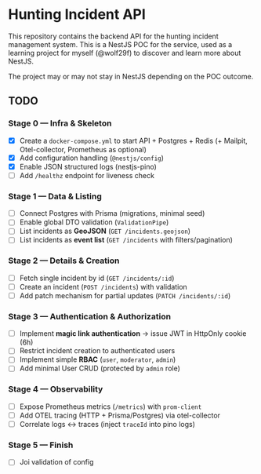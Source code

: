 # Hunting Incident API

This repository contains the backend API for the hunting incident management system. This is a NestJS POC for the service, used as a learning project for myself (@wolf29f) to discover and learn more about NestJS.

The project may or may not stay in NestJS depending on the POC outcome.

## TODO

### Stage 0 — Infra & Skeleton
- [X] Create a `docker-compose.yml` to start API + Postgres + Redis (+ Mailpit, Otel-collector, Prometheus as optional)
- [X] Add configuration handling (`@nestjs/config`)
- [X] Enable JSON structured logs (nestjs-pino)
- [ ] Add `/healthz` endpoint for liveness check

### Stage 1 — Data & Listing
- [ ] Connect Postgres with Prisma (migrations, minimal seed)
- [ ] Enable global DTO validation (`ValidationPipe`)
- [ ] List incidents as **GeoJSON** (`GET /incidents.geojson`)
- [ ] List incidents as **event list** (`GET /incidents` with filters/pagination)

### Stage 2 — Details & Creation
- [ ] Fetch single incident by id (`GET /incidents/:id`)
- [ ] Create an incident (`POST /incidents`) with validation
- [ ] Add patch mechanism for partial updates (`PATCH /incidents/:id`)

### Stage 3 — Authentication & Authorization
- [ ] Implement **magic link authentication** → issue JWT in HttpOnly cookie (6h)
- [ ] Restrict incident creation to authenticated users
- [ ] Implement simple **RBAC** (`user`, `moderator`, `admin`)
- [ ] Add minimal User CRUD (protected by `admin` role)

### Stage 4 — Observability
- [ ] Expose Prometheus metrics (`/metrics`) with `prom-client`
- [ ] Add OTEL tracing (HTTP + Prisma/Postgres) via otel-collector
- [ ] Correlate logs ↔ traces (inject `traceId` into pino logs)

### Stage 5 — Finish
- [ ] Joi validation of config